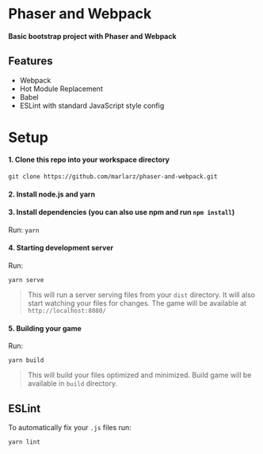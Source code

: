 #  Phaser and Webpack
#### Basic bootstrap project with Phaser and Webpack

## Features
- Webpack
- Hot Module Replacement
- Babel
- ESLint with standard JavaScript style config

# Setup
#### 1. Clone this repo into your workspace directory
```git clone https://github.com/marlarz/phaser-and-webpack.git```

#### 2. Install node.js and yarn

#### 3. Install dependencies (you can also use npm and run ```npm install```)
Run: ```yarn```

#### 4. Starting development server
Run: 

```yarn serve```

> This will run a server serving files from your `dist` directory. It will also start watching your files for changes. The game will be available at `http://localhost:8080/`

#### 5. Building your game
Run: 

```yarn build```
> This will build your files optimized and minimized. Build game will be available in `build` directory.

## ESLint
To automatically fix your `.js` files run:

```yarn lint```